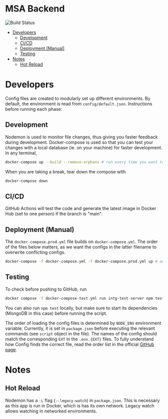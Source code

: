 <h1>MSA Backend</h1>

![Build Status](https://github.com/msa-sg/msa-web-backend/actions/workflows/ci.yml/badge.svg?branch=main)

- [Developers](#developers)
  - [Development](#development)
  - [CI/CD](#cicd)
  - [Deployment (Manual)](#deployment-manual)
  - [Testing](#testing)
- [Notes](#notes)
  - [Hot Reload](#hot-reload)


# Developers
Config files are created to modularly set up different environments. By default, the environment is read from `config/default.json`. Instructions before running each phase:

## Development
Nodemon is used to monitor file changes, thus giving you faster feedback during development. Docker-compose is used so that you can test your changes with a local database (ie. on your machine) for faster development. In any terminal,
```bash
docker-compose up --build --remove-orphans # run every time you want to develop. Add -d flag if you want to see the output in Docker desktop's window
```

When you are taking a break, tear down the compose with
```bash
docker-compose down
```

## CI/CD
GitHub Actions will test the code and generate the latest image in Docker Hub (set to one person) if the branch is "main".

## Deployment (Manual)
The `docker-compose.prod.yml` file builds on `docker-compose.yml`. The order of the files below matters, as we want the configs in the latter filename to overwrite conflicting configs.
```bash
docker-compose -f docker-compose.yml -f docker-compose.prod.yml up # add --build flag if you just edited docker-compose or Dockerfile
```

## Testing
To check before pushing to GitHub, run
```bash
docker compose -f docker-compose-test.yml run intg-test-server npm test --exit-code-from --remove-orphans
```

You can also run `npm test` locally, but make sure to start its dependencies (MongoDB in this case) before running the script.

The order of loading the config files is determined by `NODE_ENV` environment variable. Currently, it is set in `package.json` before executing the relevant commands (see `script` object in the file). The names of the config should match the corresponding `EXT` in the `.env.{EXT}` files. To fully understand how Config finds the correct file, read the order list in the official [GitHub page](https://github.com/node-config/node-config/wiki/Configuration-Files#file-load-order).

# Notes
## Hot Reload
Nodemon has a `-L` flag (`--legacy-watch`) in `package.json`. This is necessary as this app is run in Docker, which is has its own network. Legacy watch allows watching in networked environments.
